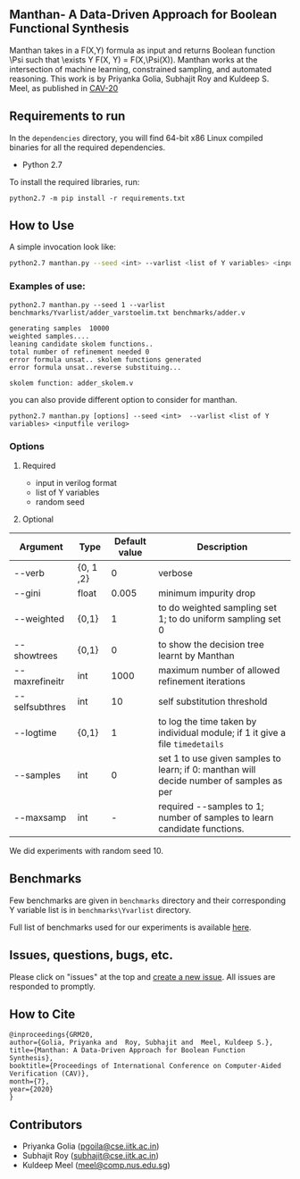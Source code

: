 ## Manthan- A Data-Driven Approach for Boolean Functional Synthesis
Manthan takes in a F(X,Y) formula as input and returns Boolean function \Psi such that \exists Y F(X, Y) = F(X,\Psi(X)). Manthan works at the intersection of machine learning, constrained sampling, and automated reasoning. This work is by Priyanka Golia, Subhajit Roy and Kuldeep S. Meel, as published in [CAV-20](https://priyanka-golia.github.io/publication/cav20-manthan/cav20-manthan.pdf)


## Requirements to run

 In the `dependencies` directory, you will find 64-bit x86 Linux compiled binaries for all the required dependencies.


* Python 2.7

To install the required libraries, run:

```
python2.7 -m pip install -r requirements.txt
```


## How to Use

A simple invocation look like:
```bash
python2.7 manthan.py --seed <int> --varlist <list of Y variables> <inputfile verilog> 
```
### Examples of use:

```
python2.7 manthan.py --seed 1 --varlist benchmarks/Yvarlist/adder_varstoelim.txt benchmarks/adder.v
```
```
generating samples  10000
weighted samples....
leaning candidate skolem functions..
total number of refinement needed 0
error formula unsat.. skolem functions generated
error formula unsat..reverse substituing...

skolem function: adder_skolem.v

```
you can also provide different option to consider for manthan.

```
python2.7 manthan.py [options] --seed <int>  --varlist <list of Y variables> <inputfile verilog> 
```

### Options

1. Required
    - input in verilog format
    - list of Y variables
    - random seed

    
2. Optional

|        Argument          |       Type        | Default value  | Description | 
| -----------------------  | ----------------- | ---------------| ----------- |
| --verb   |   {0, 1 ,2}   | 0 | verbose  |
| --gini | float | 0.005 | minimum impurity drop  |
| --weighted | {0,1} | 1 | to do weighted sampling set 1; to do uniform sampling set 0 |
| --showtrees  | {0,1} | 0 | to show the decision tree learnt by Manthan |
| --maxrefineitr  | int | 1000 | maximum number of allowed refinement iterations |
| --selfsubthres  | int | 10 | self substitution threshold
| --logtime  | {0,1} | 1 | to log the time taken by individual module; if 1 it give a file `timedetails`  |
| --samples  | int | 0 | set 1 to use given samples to learn; if 0: manthan will decide number of samples as per |Y| |
| --maxsamp  | int | - | required --samples to 1; number of samples to learn candidate functions.

We did experiments with random seed 10.

## Benchmarks
Few benchmarks are given in `benchmarks` directory and their corresponding Y variable list is in `benchmarks\Yvarlist` directory. 

Full list of benchmarks used for our experiments is available [here](https://zenodo.org/record/3892859#.XuTB2XUzZhE).

## Issues, questions, bugs, etc.
Please click on "issues" at the top and [create a new issue](https://github.com/meelgroup/manthan/issues). All issues are responded to promptly.

## How to Cite
```
@inproceedings{GRM20,
author={Golia, Priyanka and  Roy, Subhajit and  Meel, Kuldeep S.},
title={Manthan: A Data-Driven Approach for Boolean Function Synthesis},
booktitle={Proceedings of International Conference on Computer-Aided Verification (CAV)},
month={7},
year={2020}
}
```
## Contributors
* Priyanka Golia (pgoila@cse.iitk.ac.in)
* Subhajit Roy (subhajit@cse.iitk.ac.in)
* Kuldeep Meel (meel@comp.nus.edu.sg)


